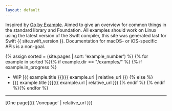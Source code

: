 ```yaml
---
layout: default
---
```


Inspired by [Go by Example](https://gobyexample.com). Aimed to give an overview for common things in the standard library and Foundation. All examples should work on Linux using the latest version of the Swift compiler, this site was generated last for Swift {{ site.swift_version }}. Documentation for macOS- or iOS-specific APIs is a non-goal.

{% assign sorted = (site.pages | sort: 'example_number') %}
{% for example in sorted %}{% if example.dir == "/examples/" %}
{% if example.in_progress %}
+ <span class="badge">WIP</span> [{{ example.title }}]({{ example.url | relative_url }})
{% else %}
+ [{{ example.title }}]({{ example.url | relative_url }})
{% endif %}
{% endif %}{% endfor %}

---

[One page]({{ '/onepage' | relative_url }})